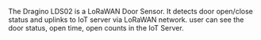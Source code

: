 The Dragino LDS02 is a LoRaWAN Door Sensor. It detects door open/close status and uplinks to IoT server via LoRaWAN network. user can see the door status, open time, open counts in the IoT Server.
